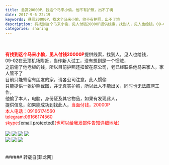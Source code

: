 ```yaml
---
title: 悬赏20000P，找这个马来小偷，他不有护照，出不了境
date: 2017-9-6 22:19
keywords: 悬赏20000P，找这个马来小偷，他不有护照，出不了境
description: 有找到这个马来小偷，见人付钱20000P提供线索，找到人，见人也给钱，09-02在云顶机场附近，当作新人试工，没有想到是一个惯贼，之前偷了他老板的钱，所以目前护照还扣留在原公司，老已经联系他马来家人，家人管不了目前只能寄宿有朋友的家，请各公司注意，此人惯偷只能提供一张护照截图，并无真实护照，所以此人不能出关，同时也无法应聘工作，他偷了本人，电脑，身份证及其它物品，如果有发现此人，提供信息，如果能成功到找此人，当面付钱，20000P本人电话：09166174560telegram:09166174560skype:[email protected](也可以给我发邮件告知详细地址）
categories: sharing
---
```

<td class="t_f" id="postmessage_874110">

<br/>
<br/>
<font color="#ff0000"><strong>有找到这个马来小偷，见人付钱20000P</strong></font>提供线索，找到人，见人也给钱，<br/>
09-02在云顶机场附近，当作新人试工，没有想到是一个惯贼，<br/>
之前偷了他老板的钱，所以目前护照还扣留在原公司，老已经联系他马来家人，家人管不了<br/>
目前只能寄宿有朋友的家，请各公司注意，此人惯偷<br/>
只能提供一张护照截图，并无真实护照，所以此人不能出关，同时也无法应聘工作，<br/>
他偷了本人，电脑，身份证及其它物品，如果有发现此人，<br/>
提供信息，如果能成功到找此人，<font color="#ff0000">当面付钱，20000P</font><br/>
<font color="#ff0000">本人电话：09166174560</font><br/>
<font color="#ff0000">telegram:</font><font color="#ff00">09166174560</font><br/>
<font color="#ff0000">skype:<a class="__cf_email__" data-cfemail="5f3326312c3a6d6f6e681f38323e3633713c3032" href="/cdn-cgi/l/email-protection">[email protected]</a>(也可以给我发邮件告知详细地址）<br/>
</font><br/>

<img aid="620916" data-cf-modified-0dc5cafc2978fb4d27bee14d-="" file="data/attachment/forum/201709/06/220741i7xszn8iaikay67n.jpg.thumb.jpg" id="aimg_620916" inpost="1" onclick="" onmouseover="" src="http://www.flw.ph/data/attachment/forum/201709/06/220741i7xszn8iaikay67n.jpg" style="cursor:pointer" zoomfile="data/attachment/forum/201709/06/220741i7xszn8iaikay67n.jpg"/>



<img aid="620914" data-cf-modified-0dc5cafc2978fb4d27bee14d-="" file="data/attachment/forum/201709/06/220739hsekikyym63x6ip3.jpg.thumb.jpg" id="aimg_620914" inpost="1" onclick="" onmouseover="" src="http://www.flw.ph/data/attachment/forum/201709/06/220739hsekikyym63x6ip3.jpg" style="cursor:pointer" zoomfile="data/attachment/forum/201709/06/220739hsekikyym63x6ip3.jpg"/>



<img aid="620917" data-cf-modified-0dc5cafc2978fb4d27bee14d-="" file="data/attachment/forum/201709/06/220743e2s934kket9kuk4v.jpg.thumb.jpg" id="aimg_620917" inpost="1" onclick="" onmouseover="" src="http://www.flw.ph/data/attachment/forum/201709/06/220743e2s934kket9kuk4v.jpg" style="cursor:pointer" zoomfile="data/attachment/forum/201709/06/220743e2s934kket9kuk4v.jpg"/>



<img aid="620913" data-cf-modified-0dc5cafc2978fb4d27bee14d-="" file="data/attachment/forum/201709/06/220738cth3eakw7khu3hhz.jpg.thumb.jpg" id="aimg_620913" inpost="1" onclick="" onmouseover="" src="http://www.flw.ph/data/attachment/forum/201709/06/220738cth3eakw7khu3hhz.jpg" style="cursor:pointer" zoomfile="data/attachment/forum/201709/06/220738cth3eakw7khu3hhz.jpg"/>


<br/>

<img aid="620912" data-cf-modified-0dc5cafc2978fb4d27bee14d-="" file="data/attachment/forum/201709/06/220737b0v7403coboc8bxc.jpg.thumb.jpg" id="aimg_620912" inpost="1" onclick="" onmouseover="" src="http://www.flw.ph/data/attachment/forum/201709/06/220737b0v7403coboc8bxc.jpg" style="cursor:pointer" zoomfile="data/attachment/forum/201709/06/220737b0v7403coboc8bxc.jpg"/>



<img aid="620911" data-cf-modified-0dc5cafc2978fb4d27bee14d-="" file="data/attachment/forum/201709/06/220736ki1t4c44988i8wf6.jpg.thumb.jpg" id="aimg_620911" inpost="1" onclick="" onmouseover="" src="http://www.flw.ph/data/attachment/forum/201709/06/220736ki1t4c44988i8wf6.jpg" style="cursor:pointer" zoomfile="data/attachment/forum/201709/06/220736ki1t4c44988i8wf6.jpg"/>



<img aid="620910" data-cf-modified-0dc5cafc2978fb4d27bee14d-="" file="data/attachment/forum/201709/06/220734gyajbfvxjvdavjyj.jpg.thumb.jpg" id="aimg_620910" inpost="1" onclick="" onmouseover="" src="http://www.flw.ph/data/attachment/forum/201709/06/220734gyajbfvxjvdavjyj.jpg" style="cursor:pointer" zoomfile="data/attachment/forum/201709/06/220734gyajbfvxjvdavjyj.jpg"/>


<br/>
<br/>
<br/>
</td>
###### 转载自[菲龙网]